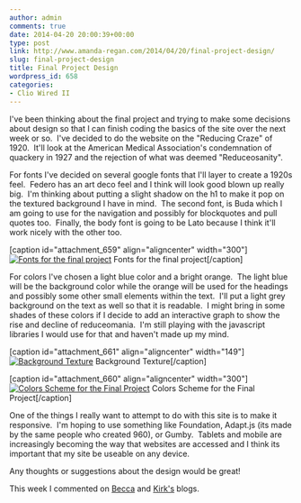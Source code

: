 ```yaml
---
author: admin
comments: true
date: 2014-04-20 20:00:39+00:00
type: post
link: http://www.amanda-regan.com/2014/04/20/final-project-design/
slug: final-project-design
title: Final Project Design
wordpress_id: 658
categories:
- Clio Wired II
---
```


I've been thinking about the final project and trying to make some decisions about design so that I can finish coding the basics of the site over the next week or so.  I've decided to do the website on the "Reducing Craze" of 1920.  It'll look at the American Medical Association's condemnation of quackery in 1927 and the rejection of what was deemed "Reduceosanity".

For fonts I've decided on several google fonts that I'll layer to create a 1920s feel.  Federo has an art deco feel and I think will look good blown up really big.  I'm thinking about putting a slight shadow on the h1 to make it pop on the textured background I have in mind.  The second font, is Buda which I am going to use for the navigation and possibly for blockquotes and pull quotes too.  Finally, the body font is going to be Lato because I think it'll work nicely with the other too.

[caption id="attachment_659" align="aligncenter" width="300"][![Fonts for the final project](http://www.amanda-regan.com/wp-content/uploads/2014/04/blogfonts-300x256.png)](http://www.amanda-regan.com/wp-content/uploads/2014/04/blogfonts.png) Fonts for the final project[/caption]

For colors I've chosen a light blue color and a bright orange.  The light blue will be the background color while the orange will be used for the headings and possibly some other small elements within the text.  I'll put a light grey background on the text as well so that it is readable.  I might bring in some shades of these colors if I decide to add an interactive graph to show the rise and decline of reduceomania.  I'm still playing with the javascript libraries I would use for that and haven't made up my mind.

[caption id="attachment_661" align="aligncenter" width="149"][![Background Texture](http://www.amanda-regan.com/wp-content/uploads/2014/04/greyzz.png)](http://www.amanda-regan.com/wp-content/uploads/2014/04/greyzz.png) Background Texture[/caption]

[caption id="attachment_660" align="aligncenter" width="300"][![Colors Scheme for the Final Project ](http://www.amanda-regan.com/wp-content/uploads/2014/04/Screen-Shot-2014-04-20-at-3.43.51-PM-300x103.png)](http://www.amanda-regan.com/wp-content/uploads/2014/04/Screen-Shot-2014-04-20-at-3.43.51-PM.png) Colors Scheme for the Final Project[/caption]

One of the things I really want to attempt to do with this site is to make it responsive.  I'm hoping to use something like Foundation, Adapt.js (its made by the same people who created 960), or Gumby.  Tablets and mobile are increasingly becoming the way that websites are accessed and I think its important that my site be useable on any device.

Any thoughts or suggestions about the design would be great!



This week I commented on [Becca](http://radams16.wordpress.com/2014/04/20/preliminary-final-project/comment-page-1/#comment-55) and [Kirk's](http://knoblej.wordpress.com/2014/04/20/before-the-design-a-recap/comment-page-1/#comment-131) blogs.


